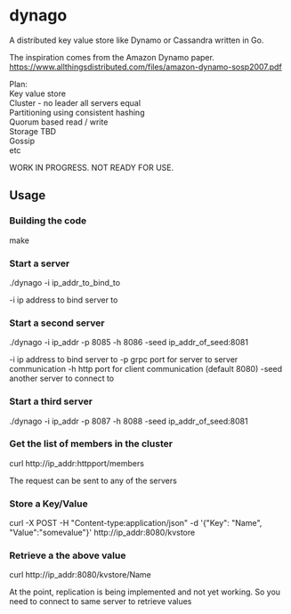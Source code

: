 # dynago
A distributed key value store like Dynamo or Cassandra written in Go.

The inspiration comes from the Amazon Dynamo paper.  
https://www.allthingsdistributed.com/files/amazon-dynamo-sosp2007.pdf

Plan:  
Key value store  
Cluster - no leader all servers equal  
Partitioning using consistent hashing  
Quorum based read / write  
Storage   TBD  
Gossip  
etc      

WORK IN PROGRESS. NOT READY FOR USE.

## Usage

### Building the code

make

### Start a server

./dynago -i ip_addr_to_bind_to

-i ip address to bind server to

### Start a second server

./dynago -i ip_addr -p 8085 -h 8086 -seed ip_addr_of_seed:8081

-i ip address to bind server to
-p grpc port for server to server communication
-h http port for client communication (default 8080)
-seed another server to connect to

### Start a third server

./dynago -i ip_addr -p 8087 -h 8088 -seed ip_addr_of_seed:8081

### Get the list of members in the cluster

curl http://ip_addr:httpport/members

The request can be sent to any of the servers

### Store a Key/Value 

curl -X POST -H "Content-type:application/json" -d '{"Key": "Name", "Value":"somevalue"}' http://ip_addr:8080/kvstore

### Retrieve a the above value

curl http://ip_addr:8080/kvstore/Name

At the point, replication is being implemented and not yet working. So you need to connect to same server to retrieve values


